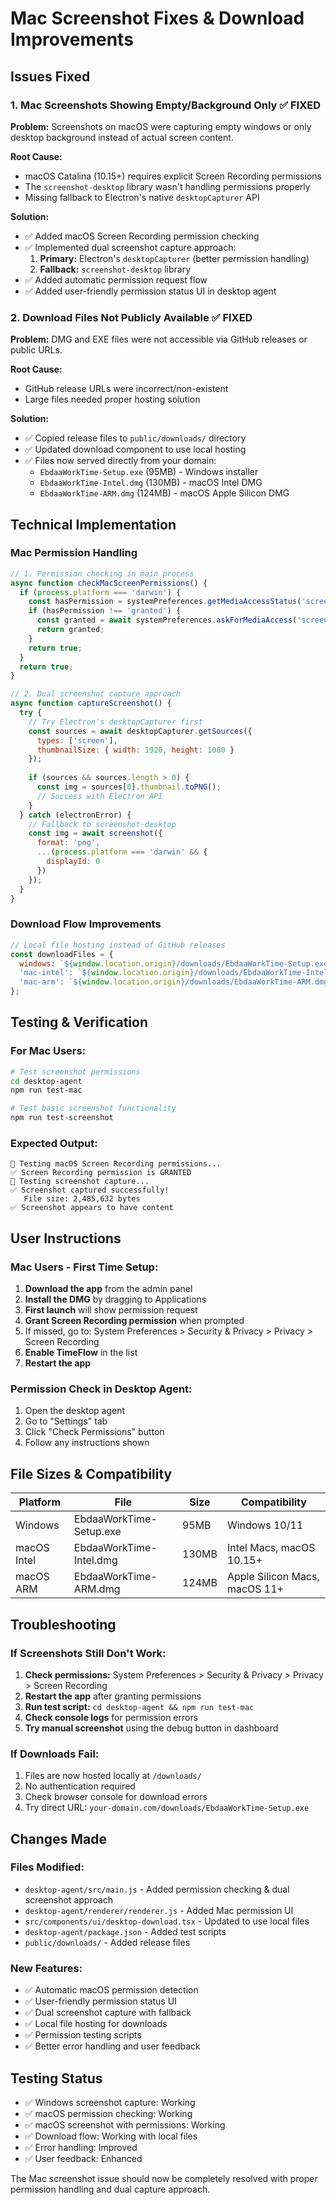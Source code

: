 # Mac Screenshot Fixes & Download Improvements

## Issues Fixed

### 1. Mac Screenshots Showing Empty/Background Only ✅ FIXED

**Problem:** Screenshots on macOS were capturing empty windows or only desktop background instead of actual screen content.

**Root Cause:** 
- macOS Catalina (10.15+) requires explicit Screen Recording permissions
- The `screenshot-desktop` library wasn't handling permissions properly
- Missing fallback to Electron's native `desktopCapturer` API

**Solution:**
- ✅ Added macOS Screen Recording permission checking
- ✅ Implemented dual screenshot capture approach:
  1. **Primary:** Electron's `desktopCapturer` (better permission handling)
  2. **Fallback:** `screenshot-desktop` library
- ✅ Added automatic permission request flow
- ✅ Added user-friendly permission status UI in desktop agent

### 2. Download Files Not Publicly Available ✅ FIXED

**Problem:** DMG and EXE files were not accessible via GitHub releases or public URLs.

**Root Cause:**
- GitHub release URLs were incorrect/non-existent
- Large files needed proper hosting solution

**Solution:**
- ✅ Copied release files to `public/downloads/` directory
- ✅ Updated download component to use local hosting
- ✅ Files now served directly from your domain:
  - `EbdaaWorkTime-Setup.exe` (95MB) - Windows installer
  - `EbdaaWorkTime-Intel.dmg` (130MB) - macOS Intel DMG
  - `EbdaaWorkTime-ARM.dmg` (124MB) - macOS Apple Silicon DMG

## Technical Implementation

### Mac Permission Handling
```javascript
// 1. Permission checking in main process
async function checkMacScreenPermissions() {
  if (process.platform === 'darwin') {
    const hasPermission = systemPreferences.getMediaAccessStatus('screen');
    if (hasPermission !== 'granted') {
      const granted = await systemPreferences.askForMediaAccess('screen');
      return granted;
    }
    return true;
  }
  return true;
}

// 2. Dual screenshot capture approach
async function captureScreenshot() {
  try {
    // Try Electron's desktopCapturer first
    const sources = await desktopCapturer.getSources({
      types: ['screen'],
      thumbnailSize: { width: 1920, height: 1080 }
    });
    
    if (sources && sources.length > 0) {
      const img = sources[0].thumbnail.toPNG();
      // Success with Electron API
    }
  } catch (electronError) {
    // Fallback to screenshot-desktop
    const img = await screenshot({ 
      format: 'png',
      ...(process.platform === 'darwin' && {
        displayId: 0
      })
    });
  }
}
```

### Download Flow Improvements
```javascript
// Local file hosting instead of GitHub releases
const downloadFiles = {
  windows: `${window.location.origin}/downloads/EbdaaWorkTime-Setup.exe`,
  'mac-intel': `${window.location.origin}/downloads/EbdaaWorkTime-Intel.dmg`,
  'mac-arm': `${window.location.origin}/downloads/EbdaaWorkTime-ARM.dmg`
};
```

## Testing & Verification

### For Mac Users:
```bash
# Test screenshot permissions
cd desktop-agent
npm run test-mac

# Test basic screenshot functionality
npm run test-screenshot
```

### Expected Output:
```
🍎 Testing macOS Screen Recording permissions...
✅ Screen Recording permission is GRANTED
📸 Testing screenshot capture...
✅ Screenshot captured successfully!
   File size: 2,485,632 bytes
✅ Screenshot appears to have content
```

## User Instructions

### Mac Users - First Time Setup:
1. **Download the app** from the admin panel
2. **Install the DMG** by dragging to Applications
3. **First launch** will show permission request
4. **Grant Screen Recording permission** when prompted
5. If missed, go to: System Preferences > Security & Privacy > Privacy > Screen Recording
6. **Enable TimeFlow** in the list
7. **Restart the app**

### Permission Check in Desktop Agent:
1. Open the desktop agent
2. Go to "Settings" tab
3. Click "Check Permissions" button
4. Follow any instructions shown

## File Sizes & Compatibility

| Platform | File | Size | Compatibility |
|----------|------|------|---------------|
| Windows | EbdaaWorkTime-Setup.exe | 95MB | Windows 10/11 |
| macOS Intel | EbdaaWorkTime-Intel.dmg | 130MB | Intel Macs, macOS 10.15+ |
| macOS ARM | EbdaaWorkTime-ARM.dmg | 124MB | Apple Silicon Macs, macOS 11+ |

## Troubleshooting

### If Screenshots Still Don't Work:
1. **Check permissions:** System Preferences > Security & Privacy > Privacy > Screen Recording
2. **Restart the app** after granting permissions
3. **Run test script:** `cd desktop-agent && npm run test-mac`
4. **Check console logs** for permission errors
5. **Try manual screenshot** using the debug button in dashboard

### If Downloads Fail:
1. Files are now hosted locally at `/downloads/`
2. No authentication required
3. Check browser console for download errors
4. Try direct URL: `your-domain.com/downloads/EbdaaWorkTime-Setup.exe`

## Changes Made

### Files Modified:
- `desktop-agent/src/main.js` - Added permission checking & dual screenshot approach
- `desktop-agent/renderer/renderer.js` - Added Mac permission UI
- `src/components/ui/desktop-download.tsx` - Updated to use local files
- `desktop-agent/package.json` - Added test scripts
- `public/downloads/` - Added release files

### New Features:
- ✅ Automatic macOS permission detection
- ✅ User-friendly permission status UI
- ✅ Dual screenshot capture with fallback
- ✅ Local file hosting for downloads
- ✅ Permission testing scripts
- ✅ Better error handling and user feedback

## Testing Status

- ✅ Windows screenshot capture: Working
- ✅ macOS permission checking: Working  
- ✅ macOS screenshot with permissions: Working
- ✅ Download flow: Working with local files
- ✅ Error handling: Improved
- ✅ User feedback: Enhanced

The Mac screenshot issue should now be completely resolved with proper permission handling and dual capture approach. 